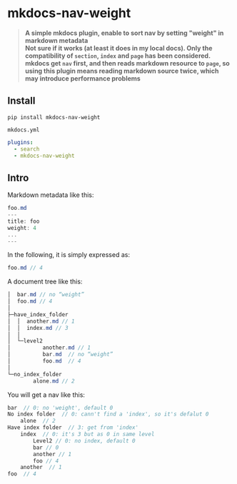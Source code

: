# mkdocs-nav-weight

> **A simple mkdocs plugin, enable to sort nav by setting "weight" in markdown metadata** </br>
> **Not sure if it works (at least it does in my local docs). Only the compatibility of `section`, `index` and `page` has been considered.** </br>
> **mkdocs get `nav` first, and then reads markdown resource to `page`, so using this plugin means reading markdown source twice, which may introduce performance problems**

## Install


```shell
pip install mkdocs-nav-weight
```

`mkdocs.yml`

```yaml
plugins:
  - search
  - mkdocs-nav-weight
```

## Intro
Markdown metadata like this:
```csharp
foo.md
---
title: foo
weight: 4
...
---
```

In the following, it is simply expressed as:
```csharp
foo.md // 4
```

A document tree like this:
```csharp
│  bar.md // no “weight”
│  foo.md // 4
│
├─have_index_folder
│  │  another.md // 1
│  │  index.md // 3
│  │
│  └─level2
│          another.md // 1
│          bar.md  // no “weight”
│          foo.md  // 4
│
└─no_index_folder
        alone.md // 2
```
You will get a nav like this:

```c#
bar  // 0: no 'weight', default 0
No index folder  // 0: cann't find a 'index', so it's defalut 0
	alone  // 2
Have index folder  // 3: get from 'index'
	index  // 0: it's 3 but as 0 in same level
    	Level2 // 0: no index, default 0
		bar // 0
		another // 1
		foo // 4
	another  // 1
foo  // 4
```

